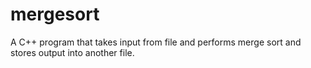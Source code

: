 # mergesort


A C++ program that takes input from file and performs merge sort and stores output into another file.
